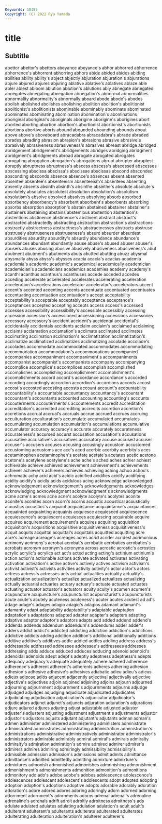 ```yaml
---
Keywords: 18182
Copyright: (C) 2022 Ryu Yamada
---
```



# title

## Subtitle
 abettor
abettor's abettors abeyance abeyance's abhor abhorred abhorrence abhorrence's abhorrent abhorring
abhors abide abided abides abiding abilities ability ability's abject abjectly
abjuration abjuration's abjurations abjure abjured abjures abjuring ablative ablative's ablatives
ablaze able abler ablest abloom ablution ablution's ablutions ably abnegate
abnegated abnegates abnegating abnegation abnegation's abnormal abnormalities abnormality abnormality's abnormally
aboard abode abode's abodes abolish abolished abolishes abolishing abolition abolition's
abolitionist abolitionist's abolitionists abominable abominably abominate abominated abominates abominating abomination
abomination's abominations aboriginal aboriginal's aboriginals aborigine aborigine's aborigines abort aborted
aborting abortion abortion's abortionist abortionist's abortionists abortions abortive aborts abound
abounded abounding abounds about above above's aboveboard abracadabra abracadabra's abrade
abraded abrades abrading abrasion abrasion's abrasions abrasive abrasive's abrasively abrasiveness
abrasiveness's abrasives abreast abridge abridged abridgement abridgement's abridgements abridges abridging
abridgment abridgment's abridgments abroad abrogate abrogated abrogates abrogating abrogation abrogation's
abrogations abrupt abrupter abruptest abruptly abruptness abruptness's abscess abscess's abscessed
abscesses abscessing abscissa abscissa's abscissae abscissas abscond absconded absconding absconds
absence absence's absences absent absented absentee absentee's absenteeism absenteeism's absentees
absenting absently absents absinth absinth's absinthe absinthe's absolute absolute's absolutely
absolutes absolutest absolution absolution's absolutism absolutism's absolve absolved absolves absolving
absorb absorbed absorbency absorbency's absorbent absorbent's absorbents absorbing absorbs absorption
absorption's abstain abstained abstainer abstainer's abstainers abstaining abstains abstemious abstention
abstention's abstentions abstinence abstinence's abstinent abstract abstract's abstracted abstractedly abstracting
abstraction abstraction's abstractions abstractly abstractness abstractness's abstractnesses abstracts abstruse abstrusely
abstruseness abstruseness's absurd absurder absurdest absurdities absurdity absurdity's absurdly abundance
abundance's abundances abundant abundantly abuse abuse's abused abuser abuser's abusers
abuses abusing abusive abusively abusiveness abusiveness's abut abutment abutment's abutments
abuts abutted abutting abuzz abysmal abysmally abyss abyss's abysses acacia
acacia's acacias academia academia's academic academic's academical academically academician academician's
academicians academics academies academy academy's acanthi acanthus acanthus's acanthuses accede
acceded accedes acceding accelerate accelerated accelerates accelerating acceleration acceleration's accelerations
accelerator accelerator's accelerators accent accent's accented accenting accents accentuate accentuated
accentuates accentuating accentuation accentuation's accept acceptability acceptability's acceptable acceptably acceptance
acceptance's acceptances accepted accepting accepts access access's accessed accesses accessibility
accessibility's accessible accessibly accessing accession accession's accessioned accessioning accessions accessories
accessory accessory's accident accident's accidental accidental's accidentally accidentals accidents acclaim
acclaim's acclaimed acclaiming acclaims acclamation acclamation's acclimate acclimated acclimates acclimating
acclimation acclimation's acclimatization acclimatization's acclimatize acclimatized acclimatizes acclimatizing accolade accolade's
accolades accommodate accommodated accommodates accommodating accommodation accommodation's accommodations accompanied accompanies
accompaniment accompaniment's accompaniments accompanist accompanist's accompanists accompany accompanying accomplice accomplice's
accomplices accomplish accomplished accomplishes accomplishing accomplishment accomplishment's accomplishments accord accord's
accordance accordance's accorded according accordingly accordion accordion's accordions accords accost
accost's accosted accosting accosts account account's accountability accountability's accountable accountancy
accountancy's accountant accountant's accountants accounted accounting accounting's accounts accouterments accouterments's
accoutrements accredit accreditation accreditation's accredited accrediting accredits accretion accretion's accretions
accrual accrual's accruals accrue accrued accrues accruing acculturation acculturation's accumulate
accumulated accumulates accumulating accumulation accumulation's accumulations accumulative accumulator accuracy accuracy's
accurate accurately accurateness accurateness's accursed accurst accusation accusation's accusations accusative
accusative's accusatives accusatory accuse accused accuser accuser's accusers accuses accusing
accusingly accustom accustomed accustoming accustoms ace ace's aced acerbic acerbity
acerbity's aces acetaminophen acetaminophen's acetate acetate's acetates acetic acetone acetone's
acetylene acetylene's ache ache's ached aches achier achiest achievable achieve
achieved achievement achievement's achievements achiever achiever's achievers achieves achieving aching
achoo achoo's achromatic achy acid acid's acidic acidified acidifies acidify
acidifying acidity acidity's acidly acids acidulous acing acknowledge acknowledged acknowledgement
acknowledgement's acknowledgements acknowledges acknowledging acknowledgment acknowledgment's acknowledgments acme acme's acmes
acne acne's acolyte acolyte's acolytes aconite aconite's aconites acorn acorn's
acorns acoustic acoustical acoustically acoustics acoustics's acquaint acquaintance acquaintance's acquaintances
acquainted acquainting acquaints acquiesce acquiesced acquiescence acquiescence's acquiescent acquiesces acquiescing
acquirable acquire acquired acquirement acquirement's acquires acquiring acquisition acquisition's acquisitions
acquisitive acquisitiveness acquisitiveness's acquit acquits acquittal acquittal's acquittals acquitted acquitting
acre acre's acreage acreage's acreages acres acrid acrider acridest acrimonious
acrimony acrimony's acrobat acrobat's acrobatic acrobatics acrobatics's acrobats acronym acronym's
acronyms across acrostic acrostic's acrostics acrylic acrylic's acrylics act act's
acted acting acting's actinium actinium's action action's actionable actions activate
activated activates activating activation activation's active active's actively actives activism
activism's activist activist's activists activities activity activity's actor actor's actors
actress actress's actresses acts actual actualities actuality actuality's actualization actualization's
actualize actualized actualizes actualizing actually actuarial actuaries actuary actuary's actuate
actuated actuates actuating actuator actuator's actuators acuity acuity's acumen acumen's
acupuncture acupuncture's acupuncturist acupuncturist's acupuncturists acute acute's acutely acuteness acuteness's
acuter acutes acutest ad ad's adage adage's adages adagio adagio's
adagios adamant adamant's adamantly adapt adaptability adaptability's adaptable adaptation adaptation's
adaptations adapted adapter adapter's adapters adapting adaptive adaptor adaptor's adaptors
adapts add added addend addend's addenda addends addendum addendum's addendums
adder adder's adders addict addict's addicted addicting addiction addiction's addictions
addictive addicts adding addition addition's additional additionally additions additive additive's
additives addle addled addles addling address address's addressable addressed addressee
addressee's addressees addresses addressing adds adduce adduced adduces adducing adenoid
adenoid's adenoidal adenoids adept adept's adeptly adeptness adeptness's adepts adequacy
adequacy's adequate adequately adhere adhered adherence adherence's adherent adherent's adherents
adheres adhering adhesion adhesion's adhesive adhesive's adhesives adiabatic adieu adieu's
adieus adieux adipose adiós adjacent adjacently adjectival adjectivally adjective adjective's
adjectives adjoin adjoined adjoining adjoins adjourn adjourned adjourning adjournment adjournment's
adjournments adjourns adjudge adjudged adjudges adjudging adjudicate adjudicated adjudicates adjudicating
adjudication adjudication's adjudicator adjudicator's adjudicators adjunct adjunct's adjuncts adjuration adjuration's
adjurations adjure adjured adjures adjuring adjust adjustable adjusted adjuster adjuster's
adjusters adjusting adjustment adjustment's adjustments adjustor adjustor's adjustors adjusts adjutant
adjutant's adjutants adman adman's admen administer administered administering administers administrate
administrated administrates administrating administration administration's administrations administrative administratively administrator administrator's
administrators admirable admirably admiral admiral's admirals admiralty admiralty's admiration admiration's
admire admired admirer admirer's admirers admires admiring admiringly admissibility admissibility's
admissible admission admission's admissions admit admits admittance admittance's admitted admittedly
admitting admixture admixture's admixtures admonish admonished admonishes admonishing admonishment admonishment's
admonishments admonition admonition's admonitions admonitory ado ado's adobe adobe's adobes
adolescence adolescence's adolescences adolescent adolescent's adolescents adopt adopted adopting adoption
adoption's adoptions adoptive adopts adorable adorably adoration adoration's adore adored
adores adoring adoringly adorn adorned adorning adornment adornment's adornments adorns
adrenal adrenal's adrenaline adrenaline's adrenals adrift adroit adroitly adroitness adroitness's
ads adulate adulated adulates adulating adulation adulation's adult adult's adulterant
adulterant's adulterants adulterate adulterated adulterates adulterating adulteration adulteration's adulterer adulterer's

